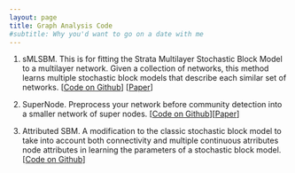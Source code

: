 ```yaml
---
layout: page
title: Graph Analysis Code
#subtitle: Why you'd want to go on a date with me
---
```


1. sMLSBM. This is for fitting the Strata Multilayer Stochastic Block Model to a multilayer network. Given a collection of networks, this method learns multiple stochastic block models that describe each similar set of networks. [<a href="https://github.com/stanleyn/sMLSBM">Code on Github</a>] [<a href="https://ieeexplore.ieee.org/abstract/document/7442167">Paper</a>]

2. SuperNode. Preprocess your network before community detection into a smaller network of super nodes. [<a href="https://github.com/stanleyn/SuperNode">Code on Github</a>][<a href="https://www.nature.com/articles/s41598-018-29174-3">Paper</a>]

3. Attributed SBM. A modification to the classic stochastic block model to take into account both connectivity and multiple continuous atrributes node attributes in learning the parameters of a stochastic block model. [<a href="https://github.com/stanleyn/AttributedSBM">Code on Github</a>]

